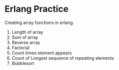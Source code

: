 # Erlang Practice

Creating array functions in erlang.

1. Length of array
2. Sum of array
3. Reverse array
4. Factorial
5. Count times element appears
6. Count of Longest sequence of repeating elements
7. Bubblesort
